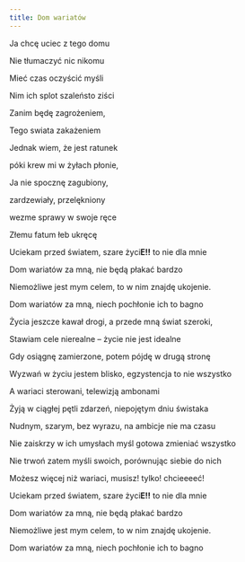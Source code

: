 ```yaml
---
title: Dom wariatów
---
```

Ja chcę uciec z tego domu

Nie tłumaczyć nic nikomu

Mieć czas oczyścić myśli

Nim ich splot szaleństo ziści

Zanim będę zagrożeniem,

Tego swiata zakażeniem

Jednak wiem, że jest ratunek

póki krew mi w żyłach płonie,

Ja nie spocznę zagubiony,

zardzewiały, przelękniony

wezme sprawy w swoje ręce

Złemu fatum łeb ukręcę

Uciekam przed światem, szare życi<b>E!!</b> to nie dla mnie

Dom wariatów za mną, nie będą płakać bardzo

Niemożliwe jest mym celem, to w nim znajdę ukojenie.

Dom wariatów za mną, niech pochłonie ich to bagno

Życia jeszcze kawał drogi, a przede mną świat szeroki,

Stawiam cele nierealne – życie nie jest idealne

Gdy osiągnę zamierzone, potem pójdę w drugą stronę

Wyzwań w życiu jestem blisko, egzystencja to nie wszystko

A wariaci sterowani, telewizją ambonami

Żyją w ciągłej pętli zdarzeń, niepojętym dniu świstaka

Nudnym, szarym, bez wyrazu, na ambicje nie ma czasu

Nie zaiskrzy w ich umysłach myśl gotowa zmieniać wszystko

Nie trwoń zatem myśli swoich, porównując siebie do nich

Możesz więcej niż wariaci, musisz! tylko! chcieeeeć!

Uciekam przed światem, szare życi<b>E!!</b> to nie dla mnie

Dom wariatów za mną, nie będą płakać bardzo

Niemożliwe jest mym celem, to w nim znajdę ukojenie.

Dom wariatów za mną, niech pochłonie ich to bagno
